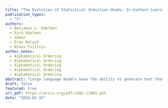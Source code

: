 ```yaml
---
title: "The Evolution of Statistical Induction Heads: In-Context Learning Markov Chains"
publication_types:
  - "3"
authors:
  - Benjamin L. Edelman
  - Ezra Edelman
  - admin
  - Eran Malach
  - Nikos Tsilivis
author_notes:
  - Alphabetical Ordering
  - Alphabetical Ordering
  - Alphabetical Ordering
  - Alphabetical Ordering
  - Alphabetical Ordering
abstract: "Large language models have the ability to generate text that mimics patterns in their inputs. We introduce a simple Markov Chain sequence modeling task in order to study how this in-context learning (ICL) capability emerges. In our setting, each example is sampled from a Markov chain drawn from a prior distribution over Markov chains. Transformers trained on this task form statistical induction heads which compute accurate next-token probabilities given the bigram statistics of the context. During the course of training, models pass through multiple phases: after an initial stage in which predictions are uniform, they learn to sub-optimally predict using in-context single-token statistics (unigrams); then, there is a rapid phase transition to the correct in-context bigram solution. We conduct an empirical and theoretical investigation of this multi-phase process, showing how successful learning results from the interaction between the transformer’s layers, and uncovering evidence that the presence of the simpler unigram solution may delay formation of the final bigram solution. We examine how learning is affected by varying the prior distribution over Markov chains, and consider the generalization of our in-context learning of Markov chains (ICL-MC) task to n-grams for n > 2."
draft: false
featured: true
url_pdf: https://arxiv.org/pdf/2402.11004.pdf
date: "2024-02-15"
---
```

